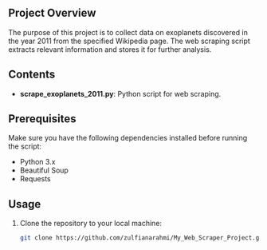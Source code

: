 ## Project Overview

The purpose of this project is to collect data on exoplanets discovered in the year 2011 from the specified Wikipedia page. The web scraping script extracts relevant information and stores it for further analysis.

## Contents

- **scrape_exoplanets_2011.py**: Python script for web scraping.

## Prerequisites

Make sure you have the following dependencies installed before running the script:

- Python 3.x
- Beautiful Soup
- Requests

## Usage

1. Clone the repository to your local machine:

   ```bash
   git clone https://github.com/zulfianarahmi/My_Web_Scraper_Project.git
